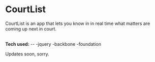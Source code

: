 

<h1>CourtList</h1>

CourtList is an app that lets you know in in real time what matters are coming up next in court.

<br>
<strong>Tech used:</strong>
--
-jquery
-backbone
-foundation


Updates soon, sorry.